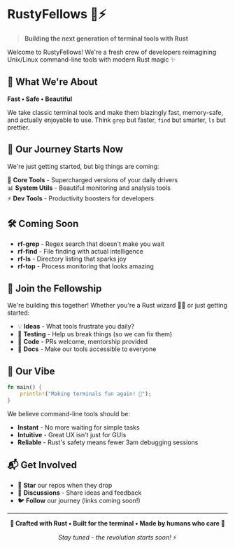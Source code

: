 # RustyFellows 🦀⚡

> **Building the next generation of terminal tools with Rust**

Welcome to RustyFellows! We're a fresh crew of developers reimagining Unix/Linux command-line tools with modern Rust magic ✨

## 🎯 What We're About

**Fast • Safe • Beautiful**

We take classic terminal tools and make them blazingly fast, memory-safe, and actually enjoyable to use. Think `grep` but faster, `find` but smarter, `ls` but prettier.

## 🚀 Our Journey Starts Now

We're just getting started, but big things are coming:

🔧 **Core Tools** - Supercharged versions of your daily drivers  
📊 **System Utils** - Beautiful monitoring and analysis tools  
⚡ **Dev Tools** - Productivity boosters for developers  

## 🛠️ Coming Soon

- **rf-grep** - Regex search that doesn't make you wait
- **rf-find** - File finding with actual intelligence  
- **rf-ls** - Directory listing that sparks joy
- **rf-top** - Process monitoring that looks amazing

## 🤝 Join the Fellowship

We're building this together! Whether you're a Rust wizard 🧙‍♂️ or just getting started:

- 💡 **Ideas** - What tools frustrate you daily?
- 🐛 **Testing** - Help us break things (so we can fix them)
- 🔧 **Code** - PRs welcome, mentorship provided
- 📖 **Docs** - Make our tools accessible to everyone

## 🎨 Our Vibe

```rust
fn main() {
    println!("Making terminals fun again! 🎉");
}
```

We believe command-line tools should be:
- **Instant** - No more waiting for simple tasks
- **Intuitive** - Great UX isn't just for GUIs
- **Reliable** - Rust's safety means fewer 3am debugging sessions

## 📬 Get Involved

- 🌟 **Star** our repos when they drop
- 💬 **Discussions** - Share ideas and feedback
- 🐦 **Follow** our journey (links coming soon!)

---

<div align="center">

**🦀 Crafted with Rust • Built for the terminal • Made by humans who care 💛**

*Stay tuned - the revolution starts soon!* ⚡

</div>
